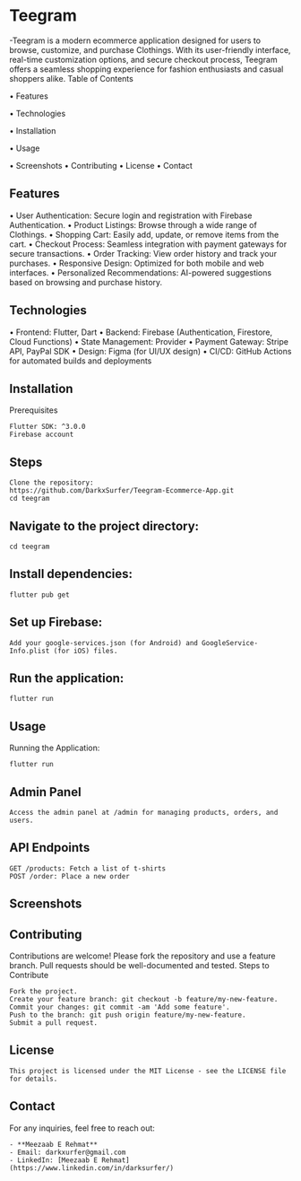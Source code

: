 # Teegram

-Teegram is a modern ecommerce application designed for users to browse, customize, and purchase Clothings. With its user-friendly interface, real-time customization options, and secure checkout process, Teegram offers a seamless shopping experience for fashion enthusiasts and casual shoppers alike.
Table of Contents

• Features

• Technologies

• Installation

• Usage

• Screenshots
• Contributing
• License
• Contact

## Features

• User Authentication: Secure login and registration with Firebase Authentication.
• Product Listings: Browse through a wide range of Clothings.
• Shopping Cart: Easily add, update, or remove items from the cart.
• Checkout Process: Seamless integration with payment gateways for secure transactions.
• Order Tracking: View order history and track your purchases.
• Responsive Design: Optimized for both mobile and web interfaces.
• Personalized Recommendations: AI-powered suggestions based on browsing and purchase history.

## Technologies

• Frontend: Flutter, Dart
• Backend: Firebase (Authentication, Firestore, Cloud Functions)
• State Management: Provider
• Payment Gateway: Stripe API, PayPal SDK
• Design: Figma (for UI/UX design)
• CI/CD: GitHub Actions for automated builds and deployments

## Installation
Prerequisites

    Flutter SDK: ^3.0.0
    Firebase account

## Steps

    Clone the repository:
    https://github.com/DarkxSurfer/Teegram-Ecommerce-App.git
    cd teegram

## Navigate to the project directory:

    cd teegram
    

## Install dependencies:


    flutter pub get

## Set up Firebase:

    Add your google-services.json (for Android) and GoogleService-Info.plist (for iOS) files.

## Run the application:

    flutter run

## Usage
Running the Application:

    flutter run

## Admin Panel

    Access the admin panel at /admin for managing products, orders, and users.

## API Endpoints

    GET /products: Fetch a list of t-shirts
    POST /order: Place a new order

## Screenshots

## Contributing

Contributions are welcome! Please fork the repository and use a feature branch. Pull requests should be well-documented and tested.
Steps to Contribute

    Fork the project.
    Create your feature branch: git checkout -b feature/my-new-feature.
    Commit your changes: git commit -am 'Add some feature'.
    Push to the branch: git push origin feature/my-new-feature.
    Submit a pull request.

## License

    This project is licensed under the MIT License - see the LICENSE file for details.
## Contact
For any inquiries, feel free to reach out:

    - **Meezaab E Rehmat**
    - Email: darkxurfer@gmail.com
    - LinkedIn: [Meezaab E Rehmat](https://www.linkedin.com/in/darksurfer/)
